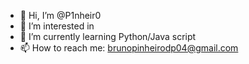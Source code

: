 - 👋 Hi, I’m @P1nheir0
- 👀 I’m interested in 
- 🌱 I’m currently learning Python/Java script
- 📫 How to reach me: brunopinheirodp04@gmail.com

<!---
P1nheir0/P1nheir0 is a ✨ special ✨ repository because its `README.md` (this file) appears on your GitHub profile.
You can click the Preview link to take a look at your changes.
--->
